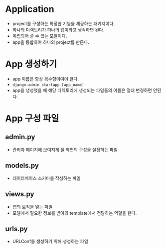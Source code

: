 # Application
- project를 구성하는 특정한 기능을 제공하는 패키지이다. 
- 하나의 디렉토리가 하나의 앱이라고 생각하면 된다.
- 독립되어 쓸 수 있는 모듈이다.
- app을 통합하여 하나의 project를 만든다.
  
# App 생성하기
- app 이름은 항상 복수형이여야 한다.
- `django-admin startapp [app_name]` 
- app을 생성했을 때 해당 디렉토리에 생성되는 파일들의 이름은 절대 변경하면 안된다.

# App 구성 파일
## admin.py
- 관리자 페이지에 보여지게 될 화면의 구성을 설정하는 파일
## models.py
- 데이터베이스 스키마를 작성하는 파일
## views.py
- 앱의 로직을 넣는 파일
- 모델에서 필요한 정보를 받아와 template에서 전달하는 역할을 한다.
## urls.py
- URLConf를 생성하기 위해 생성하는 파일